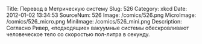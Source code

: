 Title: Перевод в Метрическую систему 
Slug: 526 
Category: xkcd 
Date: 2012-01-02 13:34:53 
SourceNum: 526 
Image: /comics/526.png 
MicroImage: /comics/526_micro.png 
MiniImage: /comics/526_mini.png 
Description: Согласно Ривер, «подходящие» вакуумные системы обескровливают человеческое тело со скоростью пол-литра в секунду. 

